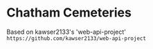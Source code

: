 # Chatham Cemeteries

Based on kawser2133's 'web-api-project' ``https://github.com/kawser2133/web-api-project``
